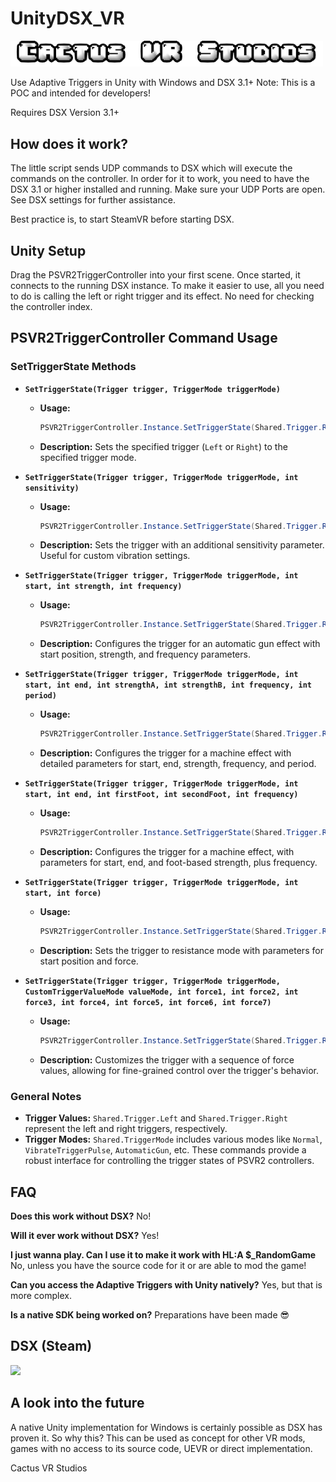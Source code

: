 # UnityDSX_VR

<a href="https://www.cactusvrstudios.com"><img src="https://github.com/CactusVRStudios/UnityDSX_VR/blob/main/VR%20Studios.png?raw=true" width="500" height="auto"/></a>




Use Adaptive Triggers in Unity with Windows and DSX 3.1+
Note: This is a POC and intended for developers!

Requires DSX Version 3.1+

## How does it work?
The little script sends UDP commands to DSX which will execute the commands on the controller. In order for it to work, you need to have the DSX 3.1 or higher installed and running. Make sure your UDP Ports are open. See DSX settings for further assistance. 

Best practice is, to start SteamVR before starting DSX.


## Unity Setup
Drag the PSVR2TriggerController into your first scene. Once started, it connects to the running DSX instance. To make it easier to use, all you need to do is calling the left or right trigger and its effect. No need for checking the controller index.



## PSVR2TriggerController Command Usage

### SetTriggerState Methods

- **`SetTriggerState(Trigger trigger, TriggerMode triggerMode)`**
  - **Usage:**
    ```csharp
    PSVR2TriggerController.Instance.SetTriggerState(Shared.Trigger.Right, Shared.TriggerMode.Normal);
    ```
  - **Description:** Sets the specified trigger (`Left` or `Right`) to the specified trigger mode.

- **`SetTriggerState(Trigger trigger, TriggerMode triggerMode, int sensitivity)`**
  - **Usage:**
    ```csharp
    PSVR2TriggerController.Instance.SetTriggerState(Shared.Trigger.Right, Shared.TriggerMode.VibrateTriggerPulse, 5);
    ```
  - **Description:** Sets the trigger with an additional sensitivity parameter. Useful for custom vibration settings.

- **`SetTriggerState(Trigger trigger, TriggerMode triggerMode, int start, int strength, int frequency)`**
  - **Usage:**
    ```csharp
    PSVR2TriggerController.Instance.SetTriggerState(Shared.Trigger.Right, Shared.TriggerMode.AutomaticGun, 0, 10, 5);
    ```
  - **Description:** Configures the trigger for an automatic gun effect with start position, strength, and frequency parameters.

- **`SetTriggerState(Trigger trigger, TriggerMode triggerMode, int start, int end, int strengthA, int strengthB, int frequency, int period)`**
  - **Usage:**
    ```csharp
    PSVR2TriggerController.Instance.SetTriggerState(Shared.Trigger.Right, Shared.TriggerMode.Machine, 0, 100, 10, 20, 5, 2);
    ```
  - **Description:** Configures the trigger for a machine effect with detailed parameters for start, end, strength, frequency, and period.

- **`SetTriggerState(Trigger trigger, TriggerMode triggerMode, int start, int end, int firstFoot, int secondFoot, int frequency)`**
  - **Usage:**
    ```csharp
    PSVR2TriggerController.Instance.SetTriggerState(Shared.Trigger.Right, Shared.TriggerMode.Machine, 0, 100, 10, 20, 5);
    ```
  - **Description:** Configures the trigger for a machine effect, with parameters for start, end, and foot-based strength, plus frequency.

- **`SetTriggerState(Trigger trigger, TriggerMode triggerMode, int start, int force)`**
  - **Usage:**
    ```csharp
    PSVR2TriggerController.Instance.SetTriggerState(Shared.Trigger.Right, Shared.TriggerMode.Resistance, 0, 50);
    ```
  - **Description:** Sets the trigger to resistance mode with parameters for start position and force.

- **`SetTriggerState(Trigger trigger, TriggerMode triggerMode, CustomTriggerValueMode valueMode, int force1, int force2, int force3, int force4, int force5, int force6, int force7)`**
  - **Usage:**
    ```csharp
    PSVR2TriggerController.Instance.SetTriggerState(Shared.Trigger.Right, Shared.TriggerMode.CustomTriggerValue, Shared.CustomTriggerValueMode.Pulse, 10, 20, 30, 40, 50, 60, 70);
    ```
  - **Description:** Customizes the trigger with a sequence of force values, allowing for fine-grained control over the trigger's behavior.

### General Notes

- **Trigger Values:** `Shared.Trigger.Left` and `Shared.Trigger.Right` represent the left and right triggers, respectively.
- **Trigger Modes:** `Shared.TriggerMode` includes various modes like `Normal`, `VibrateTriggerPulse`, `AutomaticGun`, etc.
These commands provide a robust interface for controlling the trigger states of PSVR2 controllers.


## FAQ
**Does this work without DSX?** 
No!

**Will it ever work without DSX?**
Yes!

**I just wanna play. Can I use it to make it work with HL:A $_RandomGame**
No, unless you have the source code for it or are able to mod the game!

**Can you access the Adaptive Triggers with Unity natively?**
Yes, but that is more complex.

**Is a native SDK being worked on?**
Preparations have been made 😎



## DSX (Steam)
<a href="https://store.steampowered.com/app/1812620/DSX/"><img src="https://github.com/Paliverse/DualSenseX/raw/main/imgs/AvailableOnSteam.png" width="300" height="auto"/></a>


## A look into the future
A native Unity implementation for Windows is certainly possible as DSX has proven it. So why this? This can be used as concept for other VR mods, games with no access to its source code, UEVR or direct implementation.


Cactus VR Studios
